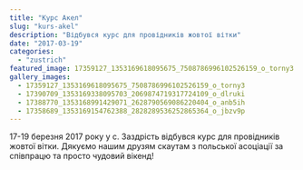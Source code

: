 ```yaml
---
title: "Курс Акел"
slug: "kurs-akel"
description: "Відбувся курс для провідників жовтої вітки"
date: "2017-03-19"
categories:
  - "zustrich"
featured_image: 17359127_1353169618095675_7508786996102526159_o_torny3
gallery_images:
  - 17359127_1353169618095675_7508786996102526159_o_torny3
  - 17390709_1353169338095703_2069874719317724109_o_dlruki
  - 17388770_1353168991429071_2628790569086220404_o_anb5ih
  - 17358689_1353169154762388_2828289536252865364_o_jbzv9p
---
```


17-19 березня 2017 року у с. Заздрість відбувся курс для провідників жовтої вітки. Дякуємо нашим друзям скаутам з польської асоціації за співпрацю та просто чудовий вікенд!
